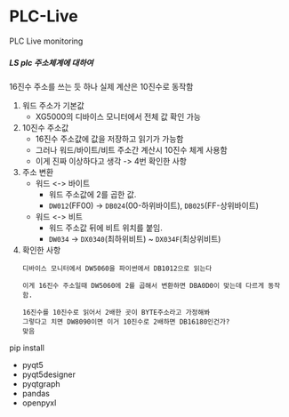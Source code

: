 # PLC-Live
 PLC Live monitoring

##### LS plc 주소체계에 대하여
16진수 주소를 쓰는 듯 하나 실제 계산은 10진수로 동작함

1. 워드 주소가 기본값
    - XG5000의 디바이스 모니터에서 전체 값 확인 가능
2. 10진수 주소값
    - 16진수 주소값에 값을 저장하고 읽기가 가능함
    - 그러나 워드/바이트/비트 주소간 계산시 10진수 체계 사용함
    - 이게 진짜 이상하다고 생각 -> 4번 확인한 사항
3. 주소 변환
    - 워드 <-> 바이트
        - 워드 주소값에 2를 곱한 값. 
        - `DW012`(FF00) -> `DB024`(00-하위바이트), `DB025`(FF-상위바이트)
    - 워드 <-> 비트
        - 워드 주소값 뒤에 비트 위치를 붙임.
        - `DW034` -> `DX0340`(최하위비트) ~ `DX034F`(최상위비트)
4. 확인한 사항
    ```
    디바이스 모니터에서 DW5060을 파이썬에서 DB1012으로 읽는다

    이게 16진수 주소일때 DW5060에 2를 곱해서 변환하면 DBA0D0이 맞는데 다르게 동작함. 

    16진수를 10진수로 읽어서 2배한 곳이 BYTE주소라고 가정해봐
    그렇다고 치면 DW8090이면 이거 10진수로 2배하면 DB16180인건가?
    맞음
    ```


pip install
- pyqt5
- pyqt5designer
- pyqtgraph
- pandas
- openpyxl
 